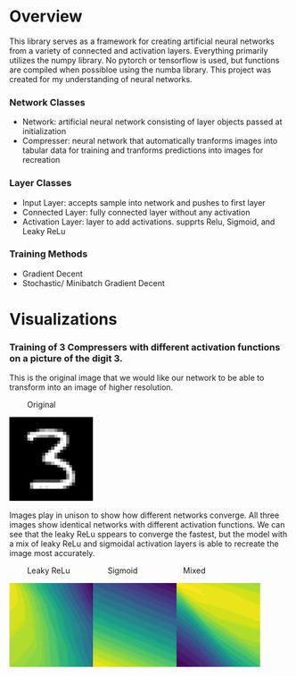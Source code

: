 # Overview

This library serves as a framework for creating artificial neural networks from a variety of connected and activation layers. Everything primarily utilizes the numpy library. No pytorch or tensorflow is used, but functions are compiled when possibloe using the numba library. This project was created for my understanding of neural networks.

### Network Classes

- Network: artificial neural network consisting of layer objects passed at initialization
- Compresser: neural network that automatically tranforms images into tabular data for training and tranforms predictions into images for recreation

### Layer Classes

- Input Layer: accepts sample into network and pushes to first layer
- Connected Layer: fully connected layer without any activation
- Activation Layer: layer to add activations. supprts Relu, Sigmoid, and Leaky ReLu

### Training Methods
- Gradient Decent
- Stochastic/ Minibatch Gradient Decent



# Visualizations

### Training of 3 Compressers with different activation functions on a picture of the digit 3.


This is the original image that we would like our network to be able to transform into an image of higher resolution.

&emsp;&emsp; Original

<img src="https://github.com/morganhawkins/NeuralNetwork/blob/main/images/digit_3.png " width="150" height="150" />


Images play in unison to show how different networks converge. All three images show identical networks with different activation functions. We can see that the leaky ReLu sppears to converge the fastest, but the model with a mix of leaky ReLu and sigmoidal activation layers is able to recreate the image most accurately.  

&emsp;&emsp; Leaky ReLu &emsp;&emsp;&emsp;&emsp;&nbsp;  Sigmoid  &emsp;&emsp;&emsp;&emsp;&emsp;&nbsp;    Mixed

<img src="https://github.com/morganhawkins/NeuralNetwork/blob/main/images/leaky_relu_recreation_looping.gif " width="150" height="150" /><img src="https://github.com/morganhawkins/NeuralNetwork/blob/main/images/sigmoid_receation_looping.gif " width="150" height="150" /><img src="https://github.com/morganhawkins/NeuralNetwork/blob/main/images/mixed_recreation_looping.gif " width="150" height="150" />









